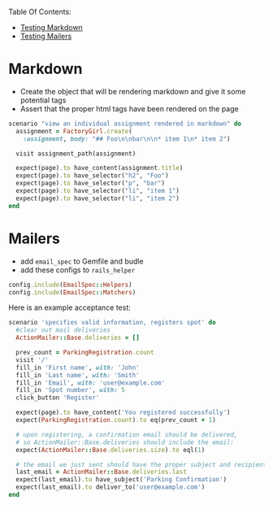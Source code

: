 Table Of Contents:

*  [Testing Markdown](#markdown)  
*  [Testing Mailers](#mailers)  



# Markdown
*  Create the object that will be rendering markdown and give it some potential tags  
*  Assert that the proper html tags have been rendered on the page  
```ruby
scenario "view an individual assignment rendered in markdown" do
  assignment = FactoryGirl.create(
    :assignment, body: "## Foo\n\nbar\n\n* item 1\n* item 2")

  visit assignment_path(assignment)

  expect(page).to have_content(assignment.title)
  expect(page).to have_selector("h2", "Foo")
  expect(page).to have_selector("p", "bar")
  expect(page).to have_selector("li", "item 1")
  expect(page).to have_selector("li", "item 2")
end
```

# Mailers  
- add `email_spec` to Gemfile and budle  
- add these configs to `rails_helper`  

```ruby
config.include(EmailSpec::Helpers)
config.include(EmailSpec::Matchers)
```

Here is an example acceptance test:

```ruby
scenario 'specifies valid information, registers spot' do
  #clear out mail deliveries
  ActionMailer::Base.deliveries = []

  prev_count = ParkingRegistration.count
  visit '/'
  fill_in 'First name', with: 'John'
  fill_in 'Last name', with: 'Smith'
  fill_in 'Email', with: 'user@example.com'
  fill_in 'Spot number', with: 5
  click_button 'Register'

  expect(page).to have_content('You registered successfully')
  expect(ParkingRegistration.count).to eq(prev_count + 1)

  # upon registering, a confirmation email should be delivered,
  # so ActionMailer::Base.deliveries should include the email:
  expect(ActionMailer::Base.deliveries.size).to eql(1)

  # the email we just sent should have the proper subject and recipient:
  last_email = ActionMailer::Base.deliveries.last
  expect(last_email).to have_subject('Parking Confirmation')
  expect(last_email).to deliver_to('user@example.com')
end
```
